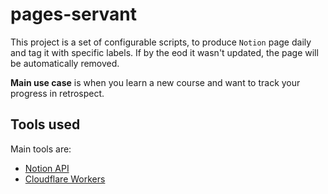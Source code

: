 # pages-servant

This project is a set of configurable scripts, to produce `Notion` page daily and tag it
with specific labels. If by the eod it wasn't updated, the page will be automatically removed.

**Main use case** is when you learn a new course and want to track your progress in retrospect.


## Tools used

Main tools are:
* [Notion API](https://developers.notion.com/reference)
* [Cloudflare Workers](https://developers.cloudflare.com/workers/runtime-apis/scheduled-event)


